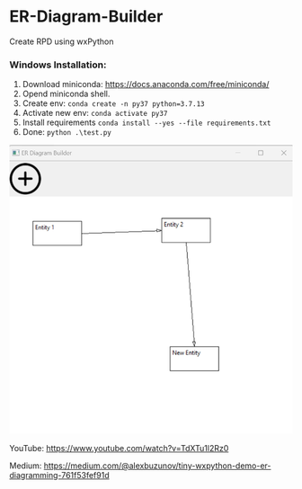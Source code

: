 # ER-Diagram-Builder
Create RPD using wxPython

### Windows Installation:
1. Download miniconda: https://docs.anaconda.com/free/miniconda/
2. Opend miniconda shell.
3. Create env: ```conda create -n py37 python=3.7.13```
4. Activate new env: ```conda activate py37```
5. Install requirements ```conda install --yes --file requirements.txt```
6. Done: ```python .\test.py```
   



![ER-Diagram-Builder](docs/screenshot/screenshot_1.png "ER-Diagram-Builder")

YouTube: https://www.youtube.com/watch?v=TdXTu1l2Rz0

Medium: https://medium.com/@alexbuzunov/tiny-wxpython-demo-er-diagramming-761f53fef91d

